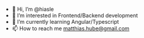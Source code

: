 - 👋 Hi, I’m @hiasle
- 👀 I’m interested in Frontend/Backend development
- 🌱 I’m currently learning Angular/Typescript
- 📫 How to reach me matthias.hube@gmail.com

<!---
hiasle/hiasle is a ✨ special ✨ repository because its `README.md` (this file) appears on your GitHub profile.
You can click the Preview link to take a look at your changes.
--->
